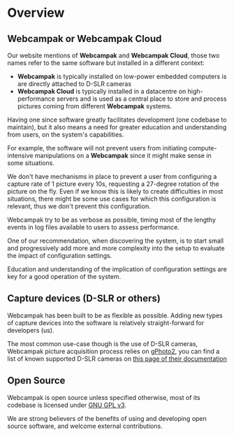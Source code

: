# Overview

## Webcampak or Webcampak Cloud

Our website mentions of __Webcampak__ and __Webcampak Cloud__, those two names refer to the same software but installed in a different context:

* __Webcampak__ is typically installed on low-power embedded computers is are directly attached to D-SLR cameras
* __Webcampak Cloud__ is typically installed in a datacentre on high-performance servers and is used as a central place to store and process pictures coming from different __Webcampak__ systems.

Having one since software greatly facilitates development (one codebase to maintain), but it also means a need for greater education and understanding from users, on the system's capabilities. 

For example, the software will not prevent users from initiating compute-intensive manipulations on a __Webcampak__ since it might make sense in some situations.

We don't have mechanisms in place to prevent a user from configuring a capture rate of 1 picture every 10s, requesting a 27-degree rotation of the picture on the fly. Even if we know this is likely to create difficulties in most situations, there might be some use cases for which this configuration is relevant, thus we don't prevent this configuration.

Webcampak try to be as verbose as possible, timing most of the lengthy events in log files available to users to assess performance. 

One of our recommendation, when discovering the system, is to start small and progressively add more and more complexity into the setup to evaluate the impact of configuration settings. 
 
Education and understanding of the implication of configuration settings are key for a good operation of the system.

## Capture devices (D-SLR or others)

Webcampak has been built to be as flexible as possible. Adding new types of capture devices into the software is relatively straight-forward for developers (us).

The most common use-case though is the use of D-SLR cameras, Webcampak picture acquisition process relies on [gPhoto2](http://www.gphoto.org/), you can find a list of known supported D-SLR cameras on [this page of their documentation](http://www.gphoto.org/doc/remote/) 

## Open Source

Webcampak is open source unless specified otherwise, most of its codebase is licensed under [GNU GPL v3](https://github.com/Webcampak/core/blob/develop/LICENSE). 

We are strong believers of the benefits of using and developing open source software, and welcome external contributions. 